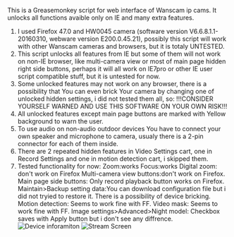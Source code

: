 This is a Greasemonkey script for web interface of Wanscam ip cams. It unlocks all functions avaible only on IE and many extra features.

1. I used Firefox 47.0 and HW0045 camera (software version V6.6.8.1.1-20160310, webware version E200.0.45.21), possibly this script will work with other Wanscam cameras and browsers, but it is totaly UNTESTED.
2. This script unlocks all features from IE but some of them will not work on non-IE browser, like multi-camera view or most of main page hidden right side buttons, perhaps it will all work on IE7pro or other IE user script compatible stuff, but it is untested for now.
3. Some unlocked features may not work on any browser, there is a possibility that You can even brick Your camera by changing one of unlocked hidden settings, i did not tested them all, so: !!!CONSIDER YOURSELF WARNED AND USE THIS SOFTWARE ON YOUR OWN RISK!!!
4. All unlocked features except main page buttons are marked with Yellow background to warn the user.
5. To use audio on non-audio outdoor devices You have to connect your own speaker and microphone to camera, usualy there is a 2-pin connector for each of them inside.
6. There are 2 repeated hidden features in Video Settings cart, one in Record Settings and one in motion detection cart, i skipped them.
7. Tested functionality for now:
    Zoom:works
    Focus:works
    Digital zoom: don't work on Firefox
    Multi-camera view buttons:don't work on Firefox.
    Main page side buttons: Only record playback button works on Firefox.
    Maintain>Backup setting data:You can download configuration file but i did not tryied to restore it. There is a possibility of device bricking.
    Motion detection: Seems to work fine with FF.
    Video mask: Seems to work fine with FF.
    Image settings>Advanced>Night model: Checkbox saves with Apply button but i don't see any diffrence.
![Device inforamiton](http://i.imgur.com/aJh6nz1.jpg)
![Stream Screen](http://i.imgur.com/AnXLdAJ.jpg)
